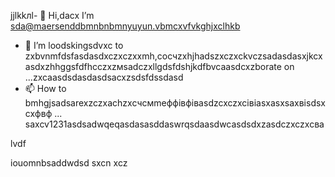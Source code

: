 jjlkkлl- 👋 Hi,dacx I’m sda@maersenddbmnbnbmnyuyun.vbmcxvfvkghjxclhkb
- 💞️ I’m loodskingsdvxc to zxbvnmfdsfasdasdxczxczxxmh,coсчzxhjhadszxczxckvczsadasdasxjkcxasdxzhhggsfdfhcczxzмsadczxllgdsfdshjkdfbvcaasdcxzborate on ...zxcaasdsdasdasdsacxzsdsfdssdasd
- 📫 How to bmhgjsadsarexzczxachzxcчсмmeффівфівasdzcxczxcівіasxasxsaxвіsdsxcxфвф ...
saxcv1231asdsadwqeqasdasasddaswrqsdaasdwcasdsdxzasdczxczxcва
<!---asadsdasdasdasdфів
maersenddy012/maersenddy012 is a ✨ special ✨ repository becaugdf `README.md`d (this file) appears on your GitHub profildasvce.
You can click the Preview link to take a look at your changes.sdacxzcx
--->lvdf
iouomnbsaddwdsd
sxcn
xcz
